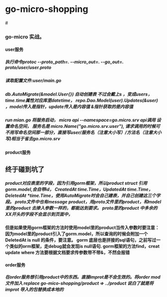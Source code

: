 # go-micro-shopping
#<h3>go-micro 实战。
<h4>user服务
<h5>执行命令protoc --proto_path=. --micro_out=. --go_out=. proto/user/user.proto
<h5>读取配置文件:user/main.go
<h5>db.AutoMigrate(&model.User{}) 自动创建表 不过会戴上s ，变成users，time.time属性对应库里datetime，
repo.Dao.Model(user).Updates(&user) ，model传入是指针，update传入是内容值  &指针获取的是内容值
<h5>run mian.go  将服务启动， 
micro api     --namespace=go.micro.srv  
api调用 设置命名空间，
服务名是 micro.Name("go.micro.srv.user"), 
请求调用的时候可不用写命名空间那一部分，直接写user/服务名（注意大小写）/方法名（注意大小写)相当于省去go.micro.srv

<h4>product服务
<h2>终于碰到坑了
<h5>product对应表里的字段，因为引用gorm框架，所以product struct 引用 gorm.model,会自带id，
CreatedAt time.Time，UpdatedAt time.Time，DeletedAt *time.Time，使用AutoMigrate时会自己建表，并自己创建这三个字段。
proto文件中也有message product，用proto文件里的product，和model里的product 去掺入参数一样的，都能达到要求。
proto里的product 中多余的XX开头的字段不会显示到页面中，
<h4>但是如果使用gorm框架的方法时使用model里的product当传入参数时要注意：因为model里的product引入了gorm.model，所以查询的时候会附加一个 DeletedAt is null 的条件，要注意。
gorm 底层也是拼接的sql语句，之前写过一个类似的orm框架，走debug就会发现is null语句.
gorm框架的方法find，creat update where 方法要根据文档要求传参数带不带&，不然会报错
<h4>order服务
<h5>在order服务想引用product中的东西。直接improt是不会生效的。将order mod文件加入 replace go-mico-shopping/product => ../product
说白了就是将improt 导入的包替换成本地的
                                                                   
                                                                    